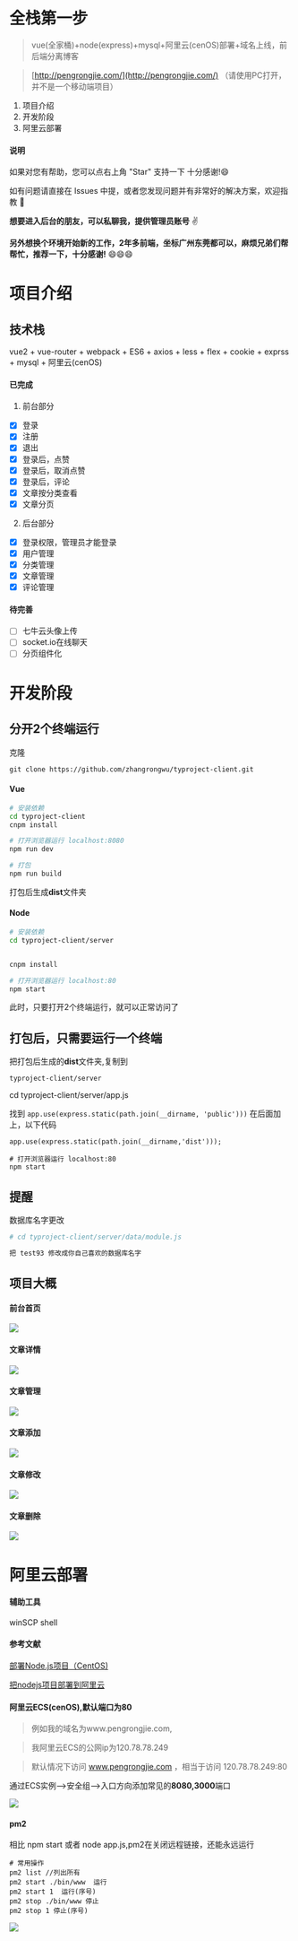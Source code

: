 # 全栈第一步

> vue(全家桶)+node(express)+mysql+阿里云(cenOS)部署+域名上线，前后端分离博客

> [http://pengrongjie.com/](http://pengrongjie.com/) （请使用PC打开，并不是一个移动端项目）
1. 项目介绍
2. 开发阶段
3. 阿里云部署
#### 说明
如果对您有帮助，您可以点右上角 "Star" 支持一下 十分感谢!:smile:

如有问题请直接在 Issues 中提，或者您发现问题并有非常好的解决方案，欢迎指教 :punch:

**想要进入后台的朋友，可以私聊我，提供管理员账号** :v:

**另外想换个环境开始新的工作，2年多前端，坐标广州东莞都可以，麻烦兄弟们帮帮忙，推荐一下，十分感谢!** :smile::smile::smile:

# 项目介绍
## 技术栈
vue2 + vue-router + webpack + ES6 + axios + less + flex + cookie + exprss + mysql + 阿里云(cenOS)
#### 已完成
1. 前台部分
- [x] 登录
- [x] 注册
- [x] 退出
- [x] 登录后，点赞
- [x] 登录后，取消点赞
- [x] 登录后，评论
- [x] 文章按分类查看
- [x] 文章分页
2. 后台部分
- [x] 登录权限，管理员才能登录
- [x] 用户管理
- [x] 分类管理
- [x] 文章管理
- [x] 评论管理
#### 待完善
- [ ] 七牛云头像上传
- [ ] socket.io在线聊天
- [ ] 分页组件化

# 开发阶段
## 分开2个终端运行
克隆
```
git clone https://github.com/zhangrongwu/typroject-client.git
```
#### Vue
``` bash
# 安装依赖
cd typroject-client
cnpm install

# 打开浏览器运行 localhost:8080
npm run dev

# 打包
npm run build

```
打包后生成**dist**文件夹
#### Node
``` bash
# 安装依赖
cd typroject-client/server


cnpm install

# 打开浏览器运行 localhost:80
npm start
```
此时，只要打开2个终端运行，就可以正常访问了

## 打包后，只需要运行一个终端
把打包后生成的**dist**文件夹,复制到
```
typroject-client/server
```
cd typroject-client/server/app.js 

找到 `app.use(express.static(path.join(__dirname, 'public')))` 在后面加上，以下代码

```
app.use(express.static(path.join(__dirname,'dist')));
```
```
# 打开浏览器运行 localhost:80
npm start
```
## 提醒
数据库名字更改
``` bash
# cd typroject-client/server/data/module.js

把 test93 修改成你自己喜欢的数据库名字
```
## 项目大概
#### 前台首页
![](/book/images/1508291808(1).png)
#### 文章详情
![](/book/images/1508291844(1).png)
#### 文章管理
![](/book/images/1508291881(1).png)
#### 文章添加
![](/book/images/1508291889(1).png)
#### 文章修改
![](/book/images/1508291905(1).png)
#### 文章删除
![](/book/images/1508291933(1).png)

# 阿里云部署
#### 辅助工具
winSCP shell
#### 参考文献
[部署Node.js项目（CentOS)](https://help.aliyun.com/document_detail/50775.html)

[把nodejs项目部署到阿里云](http://blog.csdn.net/chenlinIT/article/details/73343793)

#### 阿里云ECS(cenOS),默认端口为80
> 例如我的域名为www.pengrongjie.com,

> 我阿里云ECS的公网ip为120.78.78.249

> 默认情况下访问 www.pengrongjie.com ，相当于访问 120.78.78.249:80

通过ECS实例-->安全组-->入口方向添加常见的**8080,3000**端口

![](/book/images/bVWsa1.png)


#### pm2
相比 npm start 或者 node app.js,pm2在关闭远程链接，还能永远运行
```
# 常用操作
pm2 list //列出所有
pm2 start ./bin/www  运行
pm2 start 1  运行(序号)
pm2 stop ./bin/www 停止
pm2 stop 1 停止(序号)
```
![](/book/images/2153441650-59ded703b226d_articlex.png)
